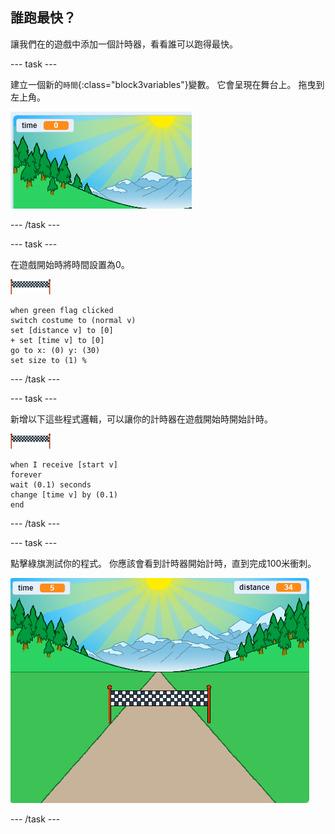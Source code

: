 ## 誰跑最快？

讓我們在的遊戲中添加一個計時器，看看誰可以跑得最快。

--- task ---

建立一個新的`時間`{:class="block3variables"}變數。 它會呈現在舞台上。 拖曳到左上角。

![舞台中央的時間變數。](images/sprint-timer-create.png)

--- /task ---

--- task ---

在遊戲開始時將時間設置為0。

![終點線精靈貓](images/finish-line-sprite.png)

```blocks3
when green flag clicked
switch costume to (normal v)
set [distance v] to [0]
+ set [time v] to [0]
go to x: (0) y: (30)
set size to (1) %
```

--- /task ---

--- task ---

新增以下這些程式邏輯，可以讓你的計時器在遊戲開始時開始計時。

![終點線精靈貓](images/finish-line-sprite.png)

```blocks3
when I receive [start v]
forever
wait (0.1) seconds
change [time v] by (0.1)
end
```

--- /task ---

--- task ---

點擊綠旗測試你的程式。 你應該會看到計時器開始計時，直到完成100米衝刺。

![舞台上的時間和距離變數。](images/sprint-timer-test.png)

--- /task ---

